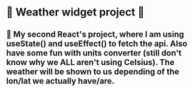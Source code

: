 # 🦩 Weather widget project 🦩

## 🌼 My second React's project, where I am using useState() and useEffect() to fetch the api. Also have some fun with units converter (still don't know why we ALL aren't using Celsius). The weather will be shown to us depending of the lon/lat we actually have/are. 
